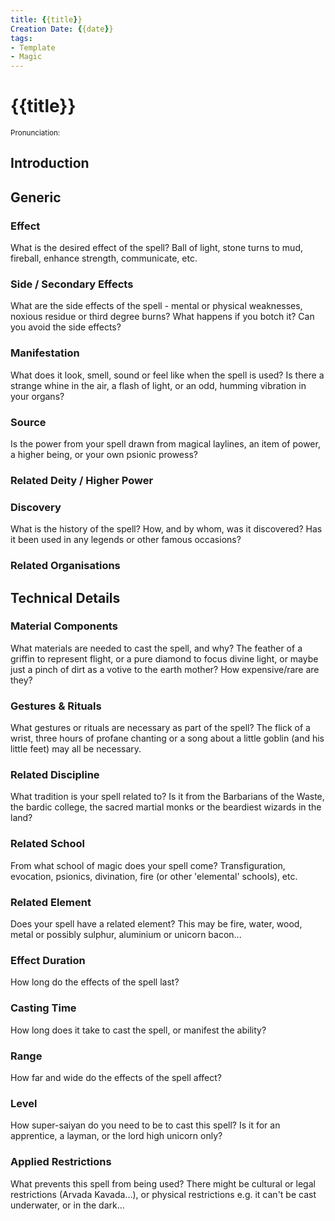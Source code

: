 ```yaml
---
title: {{title}}
Creation Date: {{date}}
tags:
- Template
- Magic
---
```


# {{title}}
<small>Pronunciation:</small>

## Introduction
## Generic
### Effect
What is the desired effect of the spell? Ball of light, stone turns to mud, fireball, enhance strength, communicate, etc.
### Side / Secondary Effects
What are the side effects of the spell - mental or physical weaknesses, noxious residue or third degree burns? What happens if you botch it? Can you avoid the side effects?
### Manifestation
What does it look, smell, sound or feel like when the spell is used? Is there a strange whine in the air, a flash of light, or an odd, humming vibration in your organs?
### Source
Is the power from your spell drawn from magical laylines, an item of power, a higher being, or your own psionic prowess?
###  Related Deity / Higher Power
### Discovery
What is the history of the spell? How, and by whom, was it discovered? Has it been used in any legends or other famous occasions?
### Related Organisations
## Technical Details
### Material Components
What materials are needed to cast the spell, and why? The feather of a griffin to represent flight, or a pure diamond to focus divine light, or maybe just a pinch of dirt as a votive to the earth mother? How expensive/rare are they?
### Gestures & Rituals
What gestures or rituals are necessary as part of the spell? The flick of a wrist, three hours of profane chanting or a song about a little goblin (and his little feet) may all be necessary.
### Related Discipline
What tradition is your spell related to? Is it from the Barbarians of the Waste, the bardic college, the sacred martial monks or the beardiest wizards in the land?
### Related School
From what school of magic does your spell come? Transfiguration, evocation, psionics, divination, fire (or other 'elemental' schools), etc.
### Related Element
Does your spell have a related element? This may be fire, water, wood, metal or possibly sulphur, aluminium or unicorn bacon...
### Effect Duration
How long do the effects of the spell last?
### Casting Time
How long does it take to cast the spell, or manifest the ability?
### Range
How far and wide do the effects of the spell affect?
### Level
How super-saiyan do you need to be to cast this spell? Is it for an apprentice, a layman, or the lord high unicorn only?
### Applied Restrictions
What prevents this spell from being used? There might be cultural or legal restrictions (Arvada Kavada...), or physical restrictions e.g. it can't be cast underwater, or in the dark...